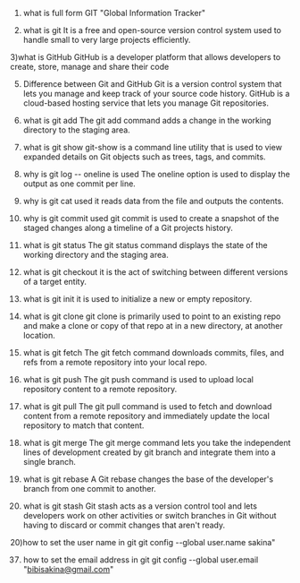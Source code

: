 1) what is full form GIT 
 "Global Information Tracker"

3) what is git
    It is a free and open-source version control system used to handle small to very large projects efficiently.
   
3)what is GitHub
 GitHub is a developer platform that allows developers to create, store, manage and share their code
 
5) Difference between Git and GitHub
  Git is a version control system that lets you manage and keep track of your source code history.
 GitHub is a cloud-based hosting service that lets you manage Git repositories.

7) what is git add
 The git add command adds a change in the working directory to the staging area.

9) what is git show
    git-show is a command line utility that is used to view expanded details on Git objects such as  trees, tags, and commits.
   
11) why is git log -- oneline is used
 The oneline option is used to display the output as one commit per line.

13) why is git cat used
  it reads data from the file and outputs the contents.

15) why is git commit used
  git commit is used to create a snapshot of the staged changes along a timeline of a Git projects history.

17) what is git status
 The git status command displays the state of the working directory and the staging area.

19) what is git checkout
 it is  the act of switching between different versions of a target entity.

21) what is git init
    it is used to initialize a new or empty repository.
    
23) what is git clone
 git clone is primarily used to point to an existing repo and make a clone or copy of that repo at in a new directory, at another location.

25) what is git fetch
The git fetch command downloads commits, files, and refs from a remote repository into your local repo.

27) what is git push
  The git push command is used to upload local repository content to a remote repository.

29) what is git pull
  The git pull command is used to fetch and download content from a remote repository and immediately update the local repository to match that content.

31) what is git merge
 The git merge command lets you take the independent lines of development created by git branch and integrate them into a single branch.

33) what is git rebase
 A Git rebase changes the base of the developer's branch from one commit to another.

35) what is git stash
 Git stash acts as a version control tool and lets developers work on other activities or switch branches in Git without having to discard or commit changes that aren't ready.

20)how to set the user name in git
git config --global user.name sakina"

37) how to set the email address in git
  git config --global user.email "bibisakina@gmail.com"
